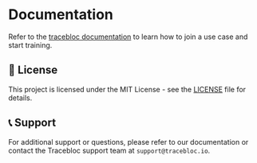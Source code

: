 # Documentation
Refer to the [tracebloc documentation](https://docs.tracebloc.io/join-use-case/start-training) to learn how to join a use case and start training.

## 📜 License
This project is licensed under the MIT License - see the [LICENSE](LICENSE) file for details.


## 📞 Support
For additional support or questions, please refer to our documentation or contact the Tracebloc support team at `support@tracebloc.io`.
